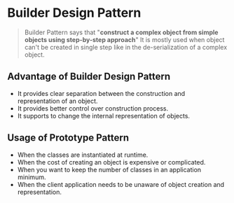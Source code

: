
# Builder Design Pattern

>Builder Pattern says that "**construct a complex object from simple objects using step-by-step approach**"
>It is mostly used when object can't be created in single step like in the de-serialization of a complex object.

## Advantage of Builder Design Pattern
* It provides clear separation between the construction and representation of an object.
* It provides better control over construction process.
* It supports to change the internal representation of objects.

## Usage of Prototype Pattern
* When the classes are instantiated at runtime.
* When the cost of creating an object is expensive or complicated.
* When you want to keep the number of classes in an application minimum.
* When the client application needs to be unaware of object creation and representation.
